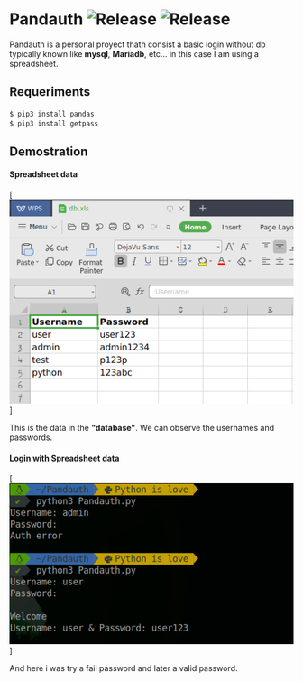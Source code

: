 # Pandauth ![Release](https://img.shields.io/badge/Release-v1.0-red.svg) ![Release](https://img.shields.io/badge/Licence-MIT-brightgreen.svg)

Pandauth is a personal proyect thath consist a basic login without db typically known like **mysql**, **Mariadb**, etc...
in this case I am using a spreadsheet.

## Requeriments

```bash
$ pip3 install pandas
$ pip3 install getpass
```
## Demostration

#### Spreadsheet data

[![xls data](https://raw.githubusercontent.com/n0obit4/Pandauth/master/Pictures/xls.png)]

This is the data in the **"database"**. We can observe the usernames and passwords.

#### Login with Spreadsheet data

[![login demostration](https://raw.githubusercontent.com/n0obit4/Pandauth/master/Pictures/login.png)]

And here i was try a fail password and later a valid password. 
